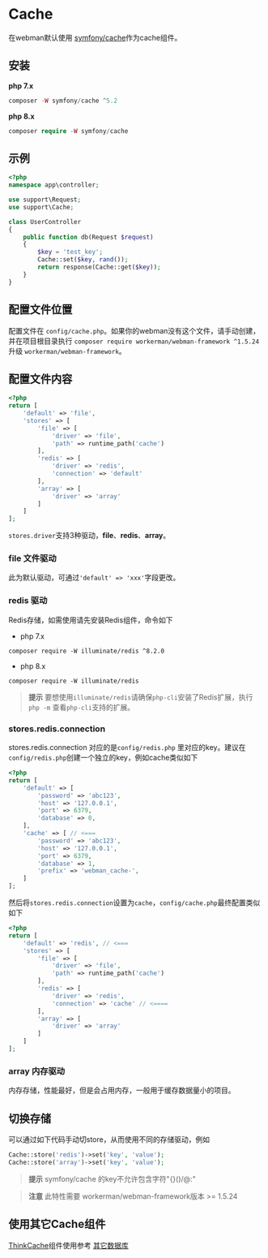 # Cache

在webman默认使用 [symfony/cache](https://github.com/symfony/cache)作为cache组件。

## 安装
**php 7.x**
```php
composer -W symfony/cache ^5.2
```
**php 8.x**
```php
composer require -W symfony/cache
```

## 示例
```php
<?php
namespace app\controller;

use support\Request;
use support\Cache;

class UserController
{
    public function db(Request $request)
    {
        $key = 'test_key';
        Cache::set($key, rand());
        return response(Cache::get($key));
    }
}
```

## 配置文件位置
配置文件在 `config/cache.php`。如果你的webman没有这个文件，请手动创建，并在项目根目录执行 `composer require workerman/webman-framework ^1.5.24` 升级 `workerman/webman-framework`。

## 配置文件内容
```php
<?php
return [
    'default' => 'file',
    'stores' => [
        'file' => [
            'driver' => 'file',
            'path' => runtime_path('cache')
        ],
        'redis' => [
            'driver' => 'redis',
            'connection' => 'default'
        ],
        'array' => [
            'driver' => 'array'
        ]
    ]
];
```
`stores.driver`支持3种驱动，**file**、**redis**、**array**。

### file 文件驱动
此为默认驱动，可通过`'default' => 'xxx'`字段更改。

### redis 驱动
Redis存储，如需使用请先安装Redis组件，命令如下

* php 7.x
```
composer require -W illuminate/redis ^8.2.0
```
* php 8.x
```
composer require -W illuminate/redis
```
> **提示**
> 要想使用`illuminate/redis`请确保`php-cli`安装了Redis扩展，执行`php -m` 查看`php-cli`支持的扩展。

### stores.redis.connection
stores.redis.connection 对应的是`config/redis.php` 里对应的key。建议在`config/redis.php`创建一个独立的key，例如cache类似如下

```php
<?php
return [
    'default' => [
        'password' => 'abc123',
        'host' => '127.0.0.1',
        'port' => 6379,
        'database' => 0,
    ],
    'cache' => [ // <===
        'password' => 'abc123',
        'host' => '127.0.0.1',
        'port' => 6379,
        'database' => 1,
        'prefix' => 'webman_cache-',
    ]
];
```

然后将`stores.redis.connection`设置为`cache`，`config/cache.php`最终配置类似如下
```php
<?php
return [
    'default' => 'redis', // <=== 
    'stores' => [
        'file' => [
            'driver' => 'file',
            'path' => runtime_path('cache')
        ],
        'redis' => [
            'driver' => 'redis',
            'connection' => 'cache' // <====
        ],
        'array' => [
            'driver' => 'array'
        ]
    ]
];
```
### array 内存驱动
内存存储，性能最好，但是会占用内存，一般用于缓存数据量小的项目。

## 切换存储
可以通过如下代码手动切store，从而使用不同的存储驱动，例如
```php
Cache::store('redis')->set('key', 'value');
Cache::store('array')->set('key', 'value');
```

> **提示**
> symfony/cache 的key不允许包含字符"{}()/\@:"

> **注意**
> 此特性需要 workerman/webman-framework版本 >= 1.5.24

## 使用其它Cache组件

[ThinkCache](https://github.com/top-think/think-cache)组件使用参考 [其它数据库](others.md#ThinkCache)
